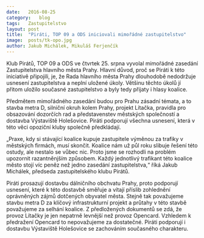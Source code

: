 ```yaml
---
date:	2016-08-25
category:	blog
tags:	Zastupitelstvo
layout:	post
title:	"Piráti, TOP 09 a ODS iniciovali mimořádné zastupitelstvo" 
image:	posts/tk-opo.jpg
author:	Jakub Michálek, Mikuláš Ferjenčík
---
```


Klub Pirátů, TOP 09 a ODS ve čtvrtek 25. srpna vyvolal mimořádné zasedání Zastupitelstva hlavního města Prahy. Hlavní důvod, proč se Piráti k této iniciativě připojili, je, že Rada hlavního města Prahy dlouhodobě nedodržuje usnesení zastupitelstva a neplní uložené úkoly. Většinu těchto úkolů jí přitom uložilo současné zastupitelstvo a byly tedy přijaty i hlasy koalice. 

Předmětem mimořádného zasedání budou pro Prahu zásadní témata, a to stavba metra D, silniční okruh kolem Prahy, projekt Lítačka, pravidla pro obsazování dozorčích rad a představenstev městských společností a dostavba Výstaviště Holešovice. Piráti podporují všechna usnesení, která v této věci opoziční kluby společně předkládají. 

„Praxe, kdy si stávající koalice kupuje zastupitele výměnou za trafiky v městských firmách, musí skončit. Koalice nám už půl roku slibuje řešení této ostudy, ale nestalo se vůbec nic. Proto jsme se rozhodli na problém upozornit razantněnjším způsobem. Každý jednotlivý trafikant této koalice město stojí víc peněz než jedno zasedání zastupitelstva,“ říká Jakub Michálek, předseda zastupitelského klubu Pirátů.

Piráti prosazují dostavbu dálničního obchvatu Prahy, proto podporují usnesení, které k této dostavbě směřuje a vítají příslib zohlednění oprávněných zájmů dotčených obyvatel města. Stejně tak považujeme stavbu metra D za klíčový infrastrukturní projekt a průtahy v této stavbě považujeme za selhání koalice. Z předložených dokumentů se zdá, že provoz Lítačky je jen nepatrně levnější než provoz Opencard. Vzhledem k předražení Opencard to nepovažujeme za dostatečné. Piráti podporují i dostavbu Výstaviště Holešovice se zachováním současného charakteru. 

